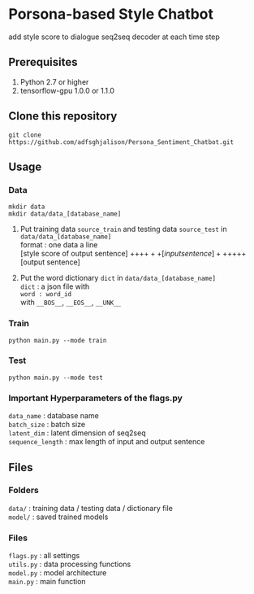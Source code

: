 # Porsona-based Style Chatbot
add style score to dialogue seq2seq decoder at each time step  

## Prerequisites

1. Python 2.7 or higher
2. tensorflow-gpu 1.0.0 or 1.1.0

## Clone this repository
`git clone https://github.com/adfsghjalison/Persona_Sentiment_Chatbot.git`


## Usage

### Data
`mkdir data`  
`mkdir data/data_[database_name]`  
1. Put training data `source_train` and testing data `source_test` in `data/data_[database_name]`  
format : one data a line  
[style score of output sentence] +++$+++ [input sentence] +++$+++ [output sentence]

2. Put the word dictionary `dict` in `data/data_[database_name]`  
`dict` : a json file with  
`word : word_id`  
with `__BOS__`, `__EOS__`, `__UNK__`  

### Train
`python main.py --mode train`

### Test
`python main.py --mode test`

### Important Hyperparameters of the flags.py
`data_name` : database name  
`batch_size` : batch size  
`latent_dim` : latent dimension of seq2seq  
`sequence_length` : max length of input and output sentence  

## Files

### Folders
`data/` : training data / testing data / dictionary file  
`model/` : saved trained models  

### Files
`flags.py` : all settings  
`utils.py` : data processing functions  
`model.py` : model architecture  
`main.py` : main function  

